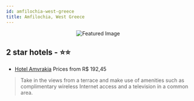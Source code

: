 ```yaml
---
id: amfilochia-west-greece
title: Amfilochia, West Greece
---
```


<center><img src="https://i.travelapi.com/hotels/21000000/20640000/20638200/20638106/ce6478e0_b.jpg" alt="Featured Image" /></center>


##  2 star hotels - ⭐️⭐️

-    [Hotel Amvrakia](https://us.hurb.com/hotels/amfilochia/hotel-amvrakia-JNP-JP419002?cmp=18055) Prices from R$ 192,45
   > Take in the views from a terrace and make use of amenities such as complimentary wireless Internet access and a television in a common area.
